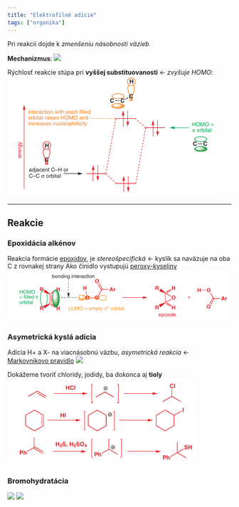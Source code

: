 ```yaml
---
title: "Elektrofilné adície"
tags: ["organika"]
---
```


Pri reakcii dojde k *zmenšeniu násobnosti väzieb*

**Mechanizmus**:
![](attachments/mechanizmus_eletkrofilnej_adície.png)

Rýchlosť reakcie stúpa pri **vyššej substituovanosti** <- *zvyšuje HOMO*:
![](attachments/Ad_e-reaktivita_substituovaných_alkénov.png)

---

## Reakcie
### Epoxidácia alkénov
Reakcia formácie [epoxidov](che/och/epoxidy.md), je *stereošpecifická* <- kyslík sa naväzuje na oba C z rovnakej strany
Ako činidlo vystupujú [peroxy-kyseliny]()
![](attachments/epoxidácia_alkénov_mechanizmus.png)

### Asymetrická kyslá adícia
Adícia H+ a X- na viacnásobnú väzbu, *asymetrická reakcia* <- [Markovnikovo pravidlo](che/och/reakcie.md#Markovnikovo%20pravidlo)
![](attachments/hydrohalogenácia_mechanizmus.png)

Dokážeme tvoriť chloridy, jodidy, ba dokonca aj **tioly**
![](attachments/asymetrická_kyslá_adícia.png)

### Bromohydratácia

![](attachments/bromohydratácia_reakcia.png)
![](attachments/bromohydratácia_mechanizmus.png)
